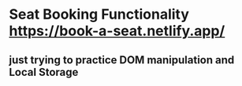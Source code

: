 # Seat Booking Functionality https://book-a-seat.netlify.app/

## just trying to practice DOM manipulation and Local Storage
